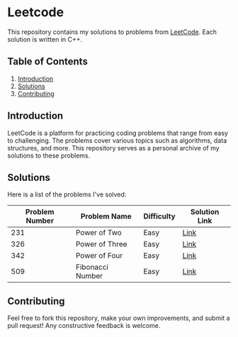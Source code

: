 # Leetcode
This repository contains my solutions to problems from [LeetCode](https://leetcode.com/). Each solution is written in C++.

## Table of Contents

1. [Introduction](#introduction)
2. [Solutions](#solutions)
3. [Contributing](#contributing)

## Introduction

LeetCode is a platform for practicing coding problems that range from easy to challenging. The problems cover various topics such as algorithms, data structures, and more.
This repository serves as a personal archive of my solutions to these problems.

## Solutions

Here is a list of the problems I've solved:


| Problem Number | Problem Name         | Difficulty | Solution Link                       |
|----------------|----------------------|------------|-------------------------------------|
| 231            | Power of Two         | Easy       | [Link](https://github.com/Maryam-Amir00/Leetcode/blob/main/Power_of_Two)|
| 326            | Power of Three       | Easy       | [Link](https://github.com/Maryam-Amir00/Leetcode/blob/main/Power_of_Three)|
| 342            | Power of Four        | Easy       | [Link](https://github.com/Maryam-Amir00/Leetcode/blob/main/Power_of_Four)|
| 509            | Fibonacci Number     | Easy       | [Link]()|


## Contributing

Feel free to fork this repository, make your own improvements, and submit a pull request! Any constructive feedback is welcome.
